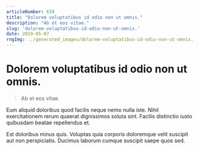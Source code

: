 ```yaml
---
articleNumber: 639
title: "Dolorem voluptatibus id odio non ut omnis."
description: "Ab et eos vitae."
slug: 'dolorem-voluptatibus-id-odio-non-ut-omnis.'
date: 2019-05-07
rngImg: ../generated_images/dolorem-voluptatibus-id-odio-non-ut-omnis..jpg
---
```


# Dolorem voluptatibus id odio non ut omnis.

> Ab et eos vitae.

Eum aliquid doloribus quod facilis neque nemo nulla iste. Nihil exercitationem rerum quaerat dignissimos soluta sint. Facilis distinctio iusto quibusdam beatae repellendus et.
 Est doloribus minus quis. Voluptas quia corporis doloremque velit suscipit aut non perspiciatis. Ducimus laborum cumque suscipit saepe quos sed.
